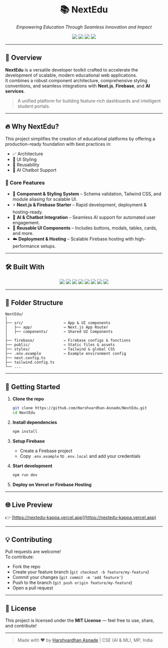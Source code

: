 
<h1 align="center">📚 NextEdu</h1>
<p align="center">
  <i>Empowering Education Through Seamless Innovation and Impact</i>
</p>

<p align="center">
  <img src="https://img.shields.io/github/last-commit/Harshvardhan-Asnade/NextEdu?color=blue&style=flat-square" />
  <img src="https://img.shields.io/github/languages/top/Harshvardhan-Asnade/NextEdu?style=flat-square&color=success" />
  <img src="https://img.shields.io/github/languages/count/Harshvardhan-Asnade/NextEdu?style=flat-square" />
  <img src="https://img.shields.io/badge/typescript-98.7%25-blue?style=flat-square" />
</p>

---

## 🧠 Overview

**NextEdu** is a versatile developer toolkit crafted to accelerate the development of scalable, modern educational web applications.  
It combines a robust component architecture, comprehensive styling conventions, and seamless integrations with **Next.js**, **Firebase**, and **AI services**.

> A unified platform for building feature-rich dashboards and intelligent student portals.

---

## 🔥 Why NextEdu?

This project simplifies the creation of educational platforms by offering a production-ready foundation with best practices in:

- ✅ Architecture
- 🎨 UI Styling
- 🧩 Reusability
- 🤖 AI Chatbot Support

### 🚀 Core Features

- 🧱 **Component & Styling System** – Schema validation, Tailwind CSS, and module aliasing for scalable UI.
- ⚡ **Next.js & Firebase Starter** – Rapid development, deployment & hosting-ready.
- 🤖 **AI & Chatbot Integration** – Seamless AI support for automated user engagement.
- 🧩 **Reusable UI Components** – Includes buttons, modals, tables, cards, and more.
- ☁️ **Deployment & Hosting** – Scalable Firebase hosting with high-performance setups.

---

## 🛠 Built With

<p align="center">
  <img src="https://img.shields.io/badge/Firebase-FECA57?logo=firebase&logoColor=black&style=for-the-badge" />
  <img src="https://img.shields.io/badge/Next.js-000000?logo=nextdotjs&logoColor=white&style=for-the-badge" />
  <img src="https://img.shields.io/badge/Tailwind_CSS-38B2AC?logo=tailwind-css&logoColor=white&style=for-the-badge" />
  <img src="https://img.shields.io/badge/TypeScript-007ACC?logo=typescript&logoColor=white&style=for-the-badge" />
  <img src="https://img.shields.io/badge/React-20232a?logo=react&logoColor=61dafb&style=for-the-badge" />
  <img src="https://img.shields.io/badge/PostCSS-DD3A0A?logo=postcss&logoColor=white&style=for-the-badge" />
  <img src="https://img.shields.io/badge/Zod-8E44AD?style=for-the-badge" />
  <img src="https://img.shields.io/badge/React Hook Form-EC407A?style=for-the-badge" />
</p>

---

## 📁 Folder Structure

```
NextEdu/
│
├── src/                  → App & UI components
│   ├── app/              → Next.js App Router
│   ├── components/       → Shared UI Components
│
├── firebase/             → Firebase configs & functions
├── public/               → Static files & assets
├── styles/               → Tailwind & global CSS
├── .env.example          → Example environment config
├── next.config.ts
├── tailwind.config.ts
└── ...
```

---

## 🧪 Getting Started

1. **Clone the repo**
   ```bash
   git clone https://github.com/Harshvardhan-Asnade/NextEdu.git
   cd NextEdu
   ```

2. **Install dependencies**
   ```bash
   npm install
   ```

3. **Setup Firebase**
   - Create a Firebase project
   - Copy `.env.example` to `.env.local` and add your credentials

4. **Start development**
   ```bash
   npm run dev
   ```

5. **Deploy on Vercel or Firebase Hosting**

---

## 🌐 Live Preview

👉 [https://nextedu-kappa.vercel.app](https://nextedu-kappa.vercel.app)

---

## 💡 Contributing

Pull requests are welcome!  
To contribute:

- Fork the repo
- Create your feature branch (`git checkout -b feature/my-feature`)
- Commit your changes (`git commit -m 'add feature'`)
- Push to the branch (`git push origin feature/my-feature`)
- Open a pull request

---

## 📄 License

This project is licensed under the **MIT License** — feel free to use, share, and contribute!

---

> Made with ❤️ by [Harshvardhan Asnade](https://github.com/Harshvardhan-Asnade) | CSE (AI & ML), MP, India
